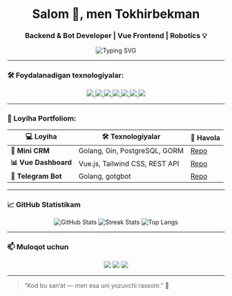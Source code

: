 <h1 align="center">Salom 👋, men Tokhirbekman</h1>
<h3 align="center">Backend & Bot Developer | Vue Frontend | Robotics 💡</h3>

<p align="center">
  <img src="https://readme-typing-svg.demolab.com?font=Fira+Code&size=24&pause=1000&color=00FF99&center=true&vCenter=true&width=435&lines=Golang+Backend+Developer;VueJS+Frontendchi;PostgreSQL+ORM+ishqibozi;Telegram+Bot+yazuvchi;Always+learning+new+techs" alt="Typing SVG" />
</p>

---

### 🛠️ Foydalanadigan texnologiyalar:

<p align="center">
  <a href="https://developer.mozilla.org/en-US/docs/Web/HTML">
    <img src="https://skillicons.dev/icons?i=html,css,js" />
  </a>
  <a href="https://vuejs.org/">
    <img src="https://skillicons.dev/icons?i=vue" />
  </a>
  <a href="https://go.dev/">
    <img src="https://skillicons.dev/icons?i=go" />
  </a>
  <a href="https://gin-gonic.com/">
    <img src="https://img.shields.io/badge/gin-%2300ADD8.svg?style=for-the-badge&logo=go&logoColor=white" />
  </a>
  <a href="https://gorm.io/">
    <img src="https://img.shields.io/badge/GORM-ORM-blueviolet?style=for-the-badge" />
  </a>
  <a href="https://www.postgresql.org/">
    <img src="https://skillicons.dev/icons?i=postgres" />
  </a>
  <a href="https://github.com/PaulSonOfLars/gotgbot">
    <img src="https://img.shields.io/badge/Telegram%20Bot-gotgbot-blue?style=for-the-badge&logo=telegram" />
  </a>
</p>

---

### 🚀 Loyiha Portfoliom:

| 💻 Loyiha | 🛠️ Texnologiyalar | 🔗 Havola |
|----------|--------------------|-----------|
| **🧾 Mini CRM** | Golang, Gin, PostgreSQL, GORM | [Repo](https://github.com/username/mini-crm) |
| **📊 Vue Dashboard** | Vue.js, Tailwind CSS, REST API | [Repo](https://github.com/username/vue-dashboard) |
| **🤖 Telegram Bot** | Golang, gotgbot | [Repo](https://github.com/username/telegram-bot) |

---

### 📈 GitHub Statistikam

<p align="center">
  <img src="https://github-readme-stats.vercel.app/api?username=yourusername&show_icons=true&theme=tokyonight" alt="GitHub Stats" />
  <img src="https://github-readme-streak-stats.herokuapp.com/?user=yourusername&theme=tokyonight" alt="Streak Stats"/>
  <img src="https://github-readme-stats.vercel.app/api/top-langs/?username=yourusername&layout=compact&theme=tokyonight" alt="Top Langs" />
</p>

---

### 📫 Muloqot uchun

<p align="center">
  <a href="mailto:tokhir@example.com"><img src="https://img.shields.io/badge/email-D14836?style=for-the-badge&logo=gmail&logoColor=white" /></a>
  <a href="https://t.me/tokhirdev"><img src="https://img.shields.io/badge/Telegram-2CA5E0?style=for-the-badge&logo=telegram&logoColor=white" /></a>
  <a href="https://tokhir.dev"><img src="https://img.shields.io/badge/Portfolio-00A36C?style=for-the-badge&logo=vercel&logoColor=white" /></a>
</p>

---

> “Kod bu san’at — men esa uni yozuvchi rassom.” 🎨

